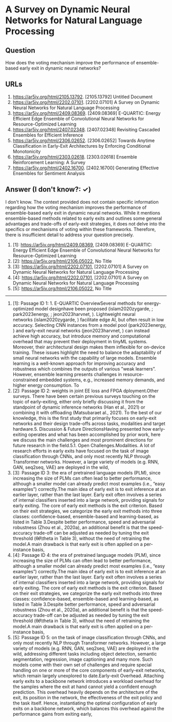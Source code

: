 # A Survey on Dynamic Neural Networks for Natural Language Processing

## Question

How does the voting mechanism improve the performance of ensemble-based early exit in dynamic neural networks?

## URLs

1. https://ar5iv.org/html/2105.13792. [2105.13792] Untitled Document
2. https://ar5iv.org/html/2202.07101. [2202.07101] A Survey on Dynamic Neural Networks for Natural Language Processing
3. https://ar5iv.org/html/2409.08369. [2409.08369] E-QUARTIC: Energy Efficient Edge Ensemble of Convolutional Neural Networks for Resource-Optimized Learning
4. https://ar5iv.org/html/2407.02348. [2407.02348] Revisiting Cascaded Ensembles for Efficient Inference
5. https://ar5iv.org/html/2306.02652. [2306.02652] Towards Anytime Classification in Early-Exit Architectures by Enforcing Conditional Monotonicity
6. https://ar5iv.org/html/2303.02618. [2303.02618] Ensemble Reinforcement Learning: A Survey
7. https://ar5iv.org/html/2402.16700. [2402.16700] Generating Effective Ensembles for Sentiment Analysis

## Answer (I don't know?: ✓)

I don't know. The context provided does not contain specific information regarding how the voting mechanism improves the performance of ensemble-based early exit in dynamic neural networks. While it mentions ensemble-based methods related to early exits and outlines some general advantages and trade-offs of early-exit strategies, it does not delve into the specifics or mechanisms of voting within these frameworks. Therefore, there is insufficient detail to address your question precisely.

1. [1]:  https://ar5iv.org/html/2409.08369, [2409.08369] E-QUARTIC: Energy Efficient Edge Ensemble of Convolutional Neural Networks for Resource-Optimized Learning
2. [2]:  https://ar5iv.org/html/2106.05022, No Title
3. [3]:  https://ar5iv.org/html/2202.07101, [2202.07101] A Survey on Dynamic Neural Networks for Natural Language Processing
4. [4]:  https://ar5iv.org/html/2202.07101, [2202.07101] A Survey on Dynamic Neural Networks for Natural Language Processing
5. [5]:  https://ar5iv.org/html/2106.05022, No Title
---
1. [1]:  Passage ID 1: 1. E-QUARTIC OverviewSeveral methods for energy-optimized model designhave been proposed (islam2020zygarde, ; park2023energy, ; jeon2023harvnet, ). Lightweight neural networks (islam2020zygarde, ) facilitate edge AI, but often result in low accuracy. Selecting CNN instances from a model pool (park2023energy, ) and early-exit neural networks (jeon2023harvnet, ) can instead achieve high accuracy, but introduce memory and computational overhead that may prevent their deployment in tinyML systems. Moreover, their architectural design makes them inflexible for on-device training. These issues highlight the need to balance the adaptability of small neural networks with the capability of large models. Ensemble learning is a well-known approach for improving accuracy and robustness which combines the outputs of various ”weak learners”. However, ensemble learning presents challenges in resource-constrained embedded systems, e.g., increased memory demands, and higher energy consumption. To
2. [2]:  Passage ID 2: weights in joint EE loss and FPGA dployment.Other surveys. There have been certain previous surveys touching on the topic of early-exiting, either only briefly discussing it from the standpoint of dynamic inference networks (Han et al., 2021) or combining it with offloading (Matsubaraet al., 2021). To the best of our knowledge, this is the first study that primarily focuses on early-exit networks and their design trade-offs across tasks, modalities and target hardware.5. Discussion & Future DirectionsHaving presented how early-exiting operates and what has been accomplished by prior work, here we discuss the main challenges and most prominent directions for future research in the field.5.1. Open Challenges.Modalities. A lot of research efforts in early exits have focused on the task of image classification through CNNs, and only most recently NLP through Transformer networks. However, a large variety of models (e.g. RNN, GAN, seq2seq, VAE) are deployed in the wild,
3. [3]:  Passage ID 3: the era of pretrained language models (PLM), since increasing the size of PLMs can often lead to better performance, although a smaller model can already predict most examples (i.e., “easy examples”) correctly.The main idea of early exit is to exit inference at an earlier layer, rather than the last layer. Early exit often involves a series of internal classifiers inserted into a large network, providing signals for early exiting. The core of early exit methods is the exit criterion. Based on their exit strategies, we categorize the early exit methods into three classes: confidence-based, ensemble-based and learning-based, as listed in Table 3.Despite better performance, speed and adversarial robustness (Zhou et al., 2020a), an additional benefit is that the speed-accuracy trade-off can be adjusted as needed by tuning the exit threshold (θ𝜃\theta in Table 3), without the need of retraining the model.A main drawback is that early exit is often applied on a per-instance basis,
4. [4]:  Passage ID 4: the era of pretrained language models (PLM), since increasing the size of PLMs can often lead to better performance, although a smaller model can already predict most examples (i.e., “easy examples”) correctly.The main idea of early exit is to exit inference at an earlier layer, rather than the last layer. Early exit often involves a series of internal classifiers inserted into a large network, providing signals for early exiting. The core of early exit methods is the exit criterion. Based on their exit strategies, we categorize the early exit methods into three classes: confidence-based, ensemble-based and learning-based, as listed in Table 3.Despite better performance, speed and adversarial robustness (Zhou et al., 2020a), an additional benefit is that the speed-accuracy trade-off can be adjusted as needed by tuning the exit threshold (θ𝜃\theta in Table 3), without the need of retraining the model.A main drawback is that early exit is often applied on a per-instance basis,
5. [5]:  Passage ID 5: on the task of image classification through CNNs, and only most recently NLP through Transformer networks. However, a large variety of models (e.g. RNN, GAN, seq2seq, VAE) are deployed in the wild, addressing different tasks including object detection, semantic segmentation, regression, image captioning and many more. Such models come with their own set of challenges and require special handling on one or more of the core components of early-exit networks, which remain largely unexplored to date.Early-exit Overhead. Attaching early exits to a backbone network introduces a workload overhead for the samples where the exit at hand cannot yield a confident enough prediction. This overhead heavily depends on the architecture of the exit, its position in the network, the effectiveness of the exit policy and the task itself. Hence, instantiating the optimal configuration of early exits on a backbone network, which balances this overhead against the performance gains from exiting early,